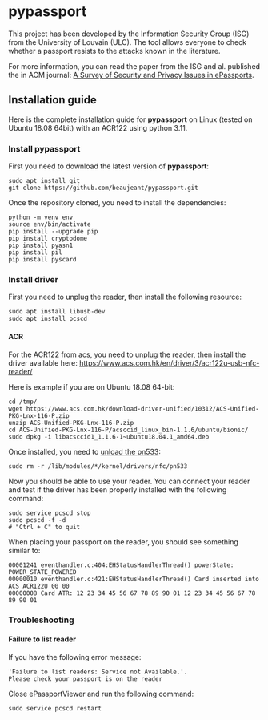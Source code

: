 pypassport
===========

This project has been developed by the Information Security Group (ISG) from the University of Louvain (ULC). The tool allows everyone to check whether a passport resists to the attacks known in the literature.

For more information, you can read the paper from the ISG and al. published the in ACM journal: [A Survey of Security and Privacy Issues in ePassports](https://www.researchgate.net/publication/286047538_A_Survey_of_Security_and_Privacy_Issues_in_ePassports).


Installation guide
------------------

Here is the complete installation guide for __pypassport__ on Linux (tested on Ubuntu 18.08 64bit) with an ACR122 using python 3.11.

### Install pypassport

First you need to download the latest version of __pypassport__:

```
sudo apt install git
git clone https://github.com/beaujeant/pypassport.git
```

Once the repository cloned, you need to install the dependencies:

```
python -m venv env
source env/bin/activate
pip install --upgrade pip
pip install cryptodome
pip install pyasn1
pip install pil
pip install pyscard
```

### Install driver

First you need to unplug the reader, then install the following resource:

```
sudo apt install libusb-dev
sudo apt install pcscd
```

#### ACR

For the ACR122 from acs, you need to unplug the reader, then install the driver available here: https://www.acs.com.hk/en/driver/3/acr122u-usb-nfc-reader/

Here is example if you are on Ubuntu 18.08 64-bit:

```
cd /tmp/
wget https://www.acs.com.hk/download-driver-unified/10312/ACS-Unified-PKG-Lnx-116-P.zip
unzip ACS-Unified-PKG-Lnx-116-P.zip
cd ACS-Unified-PKG-Lnx-116-P/acsccid_linux_bin-1.1.6/ubuntu/bionic/
sudo dpkg -i libacsccid1_1.1.6-1~ubuntu18.04.1_amd64.deb
```

Once installed, you need to [unload the pn533](https://ludovicrousseau.blogspot.com/2013/11/linux-nfc-driver-conflicts-with-ccid.html):

```
sudo rm -r /lib/modules/*/kernel/drivers/nfc/pn533
```

Now you should be able to use your reader. You can connect your reader and test if the driver has been properly installed with the following command:

```
sudo service pcscd stop
sudo pcscd -f -d
# "Ctrl + C" to quit
```

When placing your passport on the reader, you should see something similar to:

```
00001241 eventhandler.c:404:EHStatusHandlerThread() powerState: POWER_STATE_POWERED
00000010 eventhandler.c:421:EHStatusHandlerThread() Card inserted into ACS ACR122U 00 00
00000008 Card ATR: 12 23 34 45 56 67 78 89 90 01 12 23 34 45 56 67 78 89 90 01
```

### Troubleshooting

#### Failure to list reader

If you have the following error message:

```
'Failure to list readers: Service not Available.'.
Please check your passport is on the reader
```

Close ePassportViewer and run the following command:

```
sudo service pcscd restart
```

